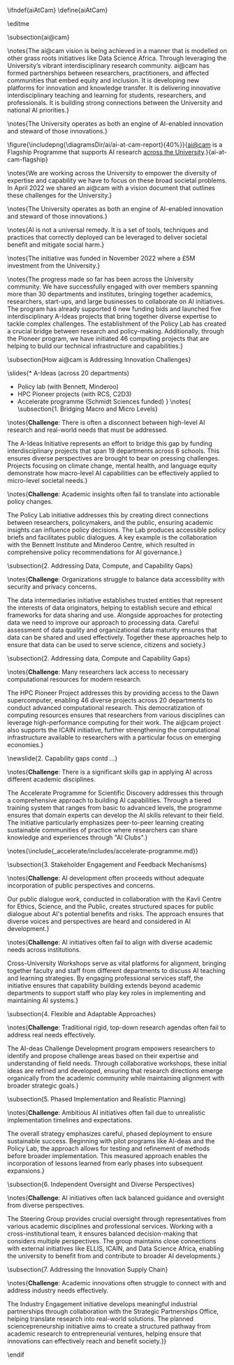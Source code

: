 \ifndef{aiAtCam}
\define{aiAtCam}

\editme

\subsection{ai@cam}

\notes{The ai@cam vision is being achieved in a manner that is modelled on other grass roots initiatives like Data Science Africa. Through leveraging the University’s vibrant interdisciplinary research community. ai@cam has formed partnerships between researchers, practitioners, and affected communities that embed equity and inclusion. It is developing new platforms for innovation and knowledge transfer. It is delivering innovative interdisciplinary teaching and learning for students, researchers, and professionals. It is building strong connections between the University and national AI priorities.}

\notes{The University operates as both an engine of AI-enabled innovation and steward of those innovations.}

\figure{\includepng{\diagramsDir/ai/ai-at-cam-report}{40%}}{[ai@cam](https://www.cam.ac.uk/system/files/aicam_review_april22.pdf) is a Flagship Programme that supports AI research [across the University](https://www.cam.ac.uk/stories/ai-at-cam).}{ai-at-cam-flagship}

\notes{We are working across the University to empower the diversity of expertise and capability we have to focus on these broad societal problems. In April 2022 we shared an ai@cam with a vision document that outlines these challenges for the University.}

\notes{The University operates as both an engine of AI-enabled innovation and steward of those innovations.}

\notes{AI is not a universal remedy. It is a set of tools, techniques and practices that correctly deployed can be leveraged to deliver societal benefit and mitigate social harm.}

\notes{The initiative was funded in November 2022 where a £5M investment from the University.}

\notes{The progress made so far has been across the University community. We have successfully engaged with over members spanning more than 30 departments and institutes, bringing together academics, researchers, start-ups, and large businesses to collaborate on AI initiatives. The program has already supported 6 new funding bids and launched five interdisciplinary A-Ideas projects that bring together diverse expertise to tackle complex challenges. The establishment of the Policy Lab has created a crucial bridge between research and policy-making. Additionally, through the Pioneer program, we have initiated 46 computing projects that are helping to build our technical infrastructure and capabilities.}


\subsection{How ai@cam is Addressing Innovation Challenges}

\slides{* A-Ideas (across 20 departments)
* Policy lab (with Bennett, Minderoo)
* HPC Pioneer projects (with RCS, C2D3)
* Accelerate programme (Schmidt Sciences funded)
}
\notes{
\subsection{1. Bridging Macro and Micro Levels}

\notes{**Challenge**: There is often a disconnect between high-level AI research and real-world needs that must be addressed.

The A-Ideas Initiative represents an effort to bridge this gap by funding interdisciplinary projects that span 19 departments across 6 schools. This ensures diverse perspectives are brought to bear on pressing challenges. Projects focusing on climate change, mental health, and language equity demonstrate how macro-level AI capabilities can be effectively applied to micro-level societal needs.}


\notes{**Challenge**: Academic insights often fail to translate into actionable policy changes.

The Policy Lab initiative addresses this by creating direct connections between researchers, policymakers, and the public, ensuring academic insights can influence policy decisions. The Lab produces accessible policy briefs and facilitates public dialogues. A key example is the collaboration with the Bennett Institute and Minderoo Centre, which resulted in comprehensive policy recommendations for AI governance.}

\subsection{2. Addressing Data, Compute, and Capability Gaps}

\notes{**Challenge**: Organizations struggle to balance data accessibility with security and privacy concerns.

The data intermediaries initiative establishes trusted entities that represent the interests of data originators, helping to establish secure and ethical frameworks for data sharing and use. Alongside approaches for protecting data we need to improve our approach to processing data. Careful assessment of data quality and organizational data maturity ensures that data can be shared and used effectively. Together these approaches help to ensure that data can be used to serve science, citizens and society.}


\subsection{2. Addressing data, Compute and Capability Gaps}

\notes{**Challenge**: Many researchers lack access to necessary computational resources for modern research.

The HPC Pioneer Project addresses this by providing access to the Dawn supercomputer, enabling 46 diverse projects across 20 departments to conduct advanced computational research. This democratization of computing resources ensures that researchers from various disciplines can leverage high-performance computing for their work. The ai@cam project also supports the ICAIN initiative, further strengthening the computational infrastructure available to researchers with a particular focus on emerging economies.}

\newslide{2. Capability gaps contd ...}

\notes{**Challenge**: There is a significant skills gap in applying AI across different academic disciplines.

The Accelerate Programme for Scientific Discovery addresses this through a comprehensive approach to building AI capabilities. Through a tiered training system that ranges from basic to advanced levels, the programme ensures that domain experts can develop the AI skills relevant to their field. The initiative particularly emphasizes peer-to-peer learning creating sustainable communities of practice where researchers can share knowledge and experiences through "AI Clubs".}

\notes{\include{_accelerate/includes/accelerate-programme.md}}

\subsection{3. Stakeholder Engagement and Feedback Mechanisms}

\notes{**Challenge**: AI development often proceeds without adequate incorporation of public perspectives and concerns.

Our public dialogue work, conducted in collaboration with the Kavli Centre for Ethics, Science, and the Public, creates structured spaces for public dialogue about AI's potential benefits and risks. The approach ensures that diverse voices and perspectives are heard and considered in AI development.}

\notes{**Challenge**: AI initiatives often fail to align with diverse academic needs across institutions.

Cross-University Workshops serve as vital platforms for alignment, bringing together faculty and staff from different departments to discuss AI teaching and learning strategies. By engaging professional services staff, the initiative ensures that capability building extends beyond academic departments to support staff who play key roles in implementing and maintaining AI systems.}

\subsection{4. Flexible and Adaptable Approaches}

\notes{**Challenge**: Traditional rigid, top-down research agendas often fail to address real needs effectively.

The AI-deas Challenge Development program empowers researchers to identify and propose challenge areas based on their expertise and understanding of field needs. Through collaborative workshops, these initial ideas are refined and developed, ensuring that research directions emerge organically from the academic community while maintaining alignment with broader strategic goals.}

\subsection{5. Phased Implementation and Realistic Planning}

\notes{**Challenge**: Ambitious AI initiatives often fail due to unrealistic implementation timelines and expectations.

The overall strategy emphasizes careful, phased deployment to ensure sustainable success. Beginning with pilot programs like AI-deas and the Policy Lab, the approach allows for testing and refinement of methods before broader implementation. This measured approach enables the incorporation of lessons learned from early phases into subsequent expansions.}

\subsection{6. Independent Oversight and Diverse Perspectives}

\notes{**Challenge**: AI initiatives often lack balanced guidance and oversight from diverse perspectives.

The Steering Group provides crucial oversight through representatives from various academic disciplines and professional services. Working with a cross-institutional team, it ensures balanced decision-making that considers multiple perspectives. The group maintains close connections with external initiatives like ELLIS, ICAIN, and Data Science Africa, enabling the university to benefit from and contribute to broader AI developments.}

\subsection{7. Addressing the Innovation Supply Chain}

\notes{**Challenge**: Academic innovations often struggle to connect with and address industry needs effectively.

The Industry Engagement initiative develops meaningful industrial partnerships through collaboration with the Strategic Partnerships Office, helping translate research into real-world solutions. The planned sciencepreneurship initiative aims to create a structured pathway from academic research to entrepreneurial ventures, helping ensure that innovations can effectively reach and benefit society.}}

\endif
